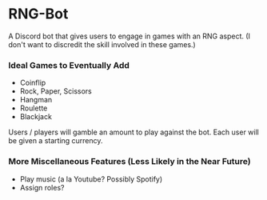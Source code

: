 # RNG-Bot
A Discord bot that gives users to engage in games with an RNG aspect. (I don't want to discredit the skill involved in these games.)

### Ideal Games to Eventually Add 
* Coinflip
* Rock, Paper, Scissors
* Hangman
* Roulette
* Blackjack

Users / players will gamble an amount to play against the bot. Each user will be given a starting currency.

### More Miscellaneous Features (Less Likely in the Near Future)
* Play music (a la Youtube? Possibly Spotify)
* Assign roles?
